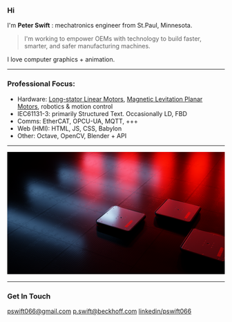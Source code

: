 

### Hi

I'm **Peter Swift** : mechatronics engineer from St.Paul, Minnesota.

> I'm working to empower OEMs with technology to build faster, smarter, and safer manufacturing machines.

I love computer graphics + animation.

---

### Professional Focus:

- Hardware: [Long-stator Linear Motors](https://www.beckhoff.com/xts), [Magnetic Levitation Planar Motors](https://www.beckhoff.com/xplanar), robotics & motion control
- IEC61131-3: primarily Structured Text. Occasionally LD, FBD
- Comms: EtherCAT, OPCU-UA, MQTT, +++
- Web (HMI): HTML, JS, CSS, Babylon
- Other: Octave, OpenCV, Blender + API

---

![PlanarRender](Planar1920.png)

---

### Get In Touch

pswift066@gmail.com
p.swift@beckhoff.com
[linkedin/pswift066](linkedin.com/in/pswift066)
